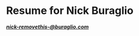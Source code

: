 # Resume for Nick Buraglio

***[nick-removethis-@buraglio.com](mailto:nick-removethis@buraglio.com)***
